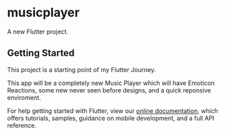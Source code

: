 # musicplayer

A new Flutter project.

## Getting Started

This project is a starting point of my Flutter Journey.

This app will be a completely new Music Player which will have 
Emoticon Reactions, some new never seen before designs, and a quick reponsive enviroment.

For help getting started with Flutter, view our
[online documentation](https://flutter.dev/docs), which offers tutorials,
samples, guidance on mobile development, and a full API reference.
